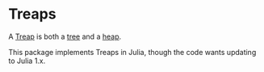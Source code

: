 # Treaps

A [Treap](https://en.wikipedia.org/wiki/Treap) is both a [tree](https://en.wikipedia.org/wiki/Tree_(data_structure)) and a [heap](https://en.wikipedia.org/wiki/Heap_(data_structure)). 

This package implements Treaps in Julia, though the code wants updating to Julia 1.x.

